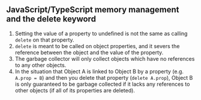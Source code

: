 ## JavaScript/TypeScript memory management and the delete keyword

1. Setting the value of a property to undefined is not the same as calling `delete` on that property.
2. `delete` is meant to be called on object properties, and it severs the reference between the object and the value of the property.
3. The garbage collector will only collect objects which have no references to any other objects.
4. In the situation that Object A is linked to Object B by a property (e.g. `A.prop = B`) and then you delete that property (`delete A.prop`), Object B is only guaranteed to be garbage collected if it lacks any references to other objects (if all of its properties are deleted).